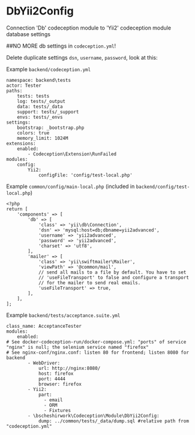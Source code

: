 # DbYii2Config
Connection 'Db' codeception module to 'Yii2' codeception module database settings

##NO MORE db settings in `codeception.yml`!

Delete duplicate settings `dsn`, `username`, `password`, look at this:

Example `backend/codeception.yml`
```
namespace: backend\tests
actor: Tester
paths:
    tests: tests
    log: tests/_output
    data: tests/_data
    support: tests/_support
    envs: tests/_envs
settings:
    bootstrap: _bootstrap.php
    colors: true
    memory_limit: 1024M
extensions:
    enabled:
        - Codeception\Extension\RunFailed
modules:
    config:
        Yii2:
            configFile: 'config/test-local.php'
```

Example `common/config/main-local.php` (included in `backend/config/test-local.php`)
```
<?php
return [
    'components' => [
        'db' => [
            'class' => 'yii\db\Connection',
            'dsn' => 'mysql:host=db;dbname=yii2advanced',
            'username' => 'yii2advanced',
            'password' => 'yii2advanced',
            'charset' => 'utf8',
        ],
        'mailer' => [
            'class' => 'yii\swiftmailer\Mailer',
            'viewPath' => '@common/mail',
            // send all mails to a file by default. You have to set
            // 'useFileTransport' to false and configure a transport
            // for the mailer to send real emails.
            'useFileTransport' => true,
        ],
    ],
];
```

Example `backend/tests/acceptance.suite.yml`
```
class_name: AcceptanceTester
modules:
    enabled:
# See docker-codeception-run/docker-compose.yml: "ports" of service "nginx" is null; the selenium service named "firefox"
# See nginx-conf/nginx.conf: listen 80 for frontend; listen 8080 for backend
        - WebDriver:
            url: http://nginx:8080/
            host: firefox
            port: 4444
            browser: firefox
        - Yii2:
            part:
              - email
              - ORM
              - Fixtures
        - \bscheshirwork\Codeception\Module\DbYii2Config:
            dump: ../common/tests/_data/dump.sql #relative path from "codeception.yml"
```
